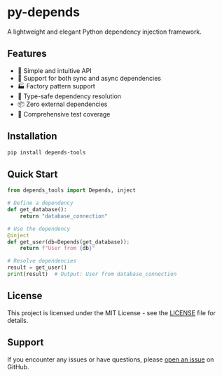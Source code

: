# py-depends

A lightweight and elegant Python dependency injection framework.

## Features

- 🚀 Simple and intuitive API
- 🔄 Support for both sync and async dependencies
- 🏭 Factory pattern support
- 🎯 Type-safe dependency resolution
- 📦 Zero external dependencies
- 🧪 Comprehensive test coverage

## Installation

```bash
pip install depends-tools
```

## Quick Start

```python
from depends_tools import Depends, inject

# Define a dependency
def get_database():
    return "database_connection"

# Use the dependency
@inject
def get_user(db=Depends(get_database)):
    return f"User from {db}"

# Resolve dependencies
result = get_user()
print(result)  # Output: User from database_connection
```

## License

This project is licensed under the MIT License - see the [LICENSE](LICENSE) file for details.

## Support

If you encounter any issues or have questions, please [open an issue](https://github.com/JokerCrying/py-depends/issues) on GitHub.